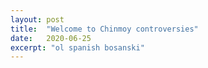 ```yaml
---
layout: post
title:  "Welcome to Chinmoy controversies"
date:   2020-06-25
excerpt: "ol spanish bosanski"
---
```

